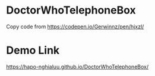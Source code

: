 # DoctorWhoTelephoneBox
Copy code from https://codepen.io/Gerwinnz/pen/hjxzl/

# Demo Link
https://hapo-nghialuu.github.io/DoctorWhoTelephoneBox/
